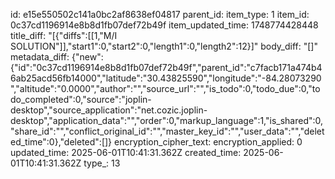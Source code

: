 id: e15e550502c141a0bc2af8638ef04817
parent_id: 
item_type: 1
item_id: 0c37cd1196914e8b8d1fb07def72b49f
item_updated_time: 1748774428448
title_diff: "[{\"diffs\":[[1,\"M/I SOLUTION\"]],\"start1\":0,\"start2\":0,\"length1\":0,\"length2\":12}]"
body_diff: "[]"
metadata_diff: {"new":{"id":"0c37cd1196914e8b8d1fb07def72b49f","parent_id":"c7facb171a474b46ab25acd56fb14000","latitude":"30.43825590","longitude":"-84.28073290","altitude":"0.0000","author":"","source_url":"","is_todo":0,"todo_due":0,"todo_completed":0,"source":"joplin-desktop","source_application":"net.cozic.joplin-desktop","application_data":"","order":0,"markup_language":1,"is_shared":0,"share_id":"","conflict_original_id":"","master_key_id":"","user_data":"","deleted_time":0},"deleted":[]}
encryption_cipher_text: 
encryption_applied: 0
updated_time: 2025-06-01T10:41:31.362Z
created_time: 2025-06-01T10:41:31.362Z
type_: 13
